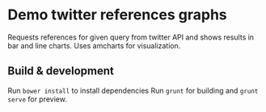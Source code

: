 # Demo twitter references graphs

Requests references for given query from twitter API and shows results in bar and line charts.
Uses amcharts for visualization.


## Build & development

Run `bower install` to install dependencies
Run `grunt` for building and `grunt serve` for preview.

